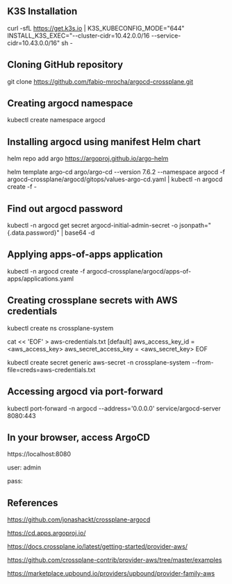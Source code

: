 ## K3S Installation
curl -sfL https://get.k3s.io | K3S_KUBECONFIG_MODE="644" INSTALL_K3S_EXEC="--cluster-cidr=10.42.0.0/16 --service-cidr=10.43.0.0/16" sh -


## Cloning GitHub repository
git clone https://github.com/fabio-mrocha/argocd-crossplane.git


## Creating argocd namespace
kubectl create namespace argocd


## Installing argocd using manifest Helm chart
helm repo add argo https://argoproj.github.io/argo-helm

helm template argo-cd argo/argo-cd --version 7.6.2 --namespace argocd -f argocd-crossplane/argocd/gitops/values-argo-cd.yaml | kubectl -n argocd create -f -


## Find out argocd password
kubectl -n argocd get secret argocd-initial-admin-secret -o jsonpath="{.data.password}" | base64 -d


## Applying apps-of-apps application
kubectl -n argocd create -f argocd-crossplane/argocd/apps-of-apps/applications.yaml


## Creating crossplane secrets with AWS credentials
kubectl create ns crossplane-system

cat << 'EOF' > aws-credentials.txt
[default]
aws_access_key_id = <aws_access_key>
aws_secret_access_key = <aws_secret_key>
EOF

kubectl create secret generic aws-secret -n crossplane-system --from-file=creds=aws-credentials.txt


## Accessing argocd via port-forward
kubectl port-forward -n argocd --address='0.0.0.0' service/argocd-server 8080:443


## In your browser, access ArgoCD 
https://localhost:8080

user: admin

pass: <password>


## References
https://github.com/jonashackt/crossplane-argocd

https://cd.apps.argoproj.io/

https://docs.crossplane.io/latest/getting-started/provider-aws/

https://github.com/crossplane-contrib/provider-aws/tree/master/examples

https://marketplace.upbound.io/providers/upbound/provider-family-aws
